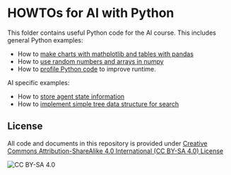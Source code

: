 <!-- #region -->
# HOWTOs for AI with Python

This folder contains useful Python code for the AI course. This includes 
general Python examples:

* How to [make charts with mathplotlib and tables with pandas](https://colab.research.google.com/github/mhahsler/CS7320-AI/blob/master/HOWTOs/charts_and_tables.ipynb)
* How to [use random numbers and arrays in numpy](https://colab.research.google.com/github/mhahsler/CS7320-AI/blob/master/HOWTOs/random_numbers_and_arrays.ipynb)
* How to [profile Python code](https://colab.research.google.com/github/mhahsler/CS7320-AI/blob/master/HOWTOs/profiling_code.ipynb) to improve runtime.

AI specific examples:

* How to [store agent state information](https://colab.research.google.com/github/mhahsler/CS7320-AI/blob/master/HOWTOs/store_agent_state_information.ipynb)
* How to [implement simple tree data structure for search](https://colab.research.google.com/github/mhahsler/CS7320-AI/blob/master/HOWTOs/trees.ipynb)


## License
All code and documents in this repository is provided under [Creative Commons Attribution-ShareAlike 4.0 International (CC BY-SA 4.0) License](https://creativecommons.org/licenses/by-sa/4.0/)

![CC BY-SA 4.0](https://licensebuttons.net/l/by-sa/3.0/88x31.png)
<!-- #endregion -->
